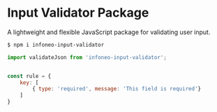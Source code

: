 # Input Validator Package

A lightweight and flexible JavaScript package for validating user input.

```bash
$ npm i infoneo-input-validator
```

```javascript
import validateJson from 'infoneo-input-validator';


const rule = {
    key: [
        { type: 'required', message: 'This field is required'}
    ]
}
```
